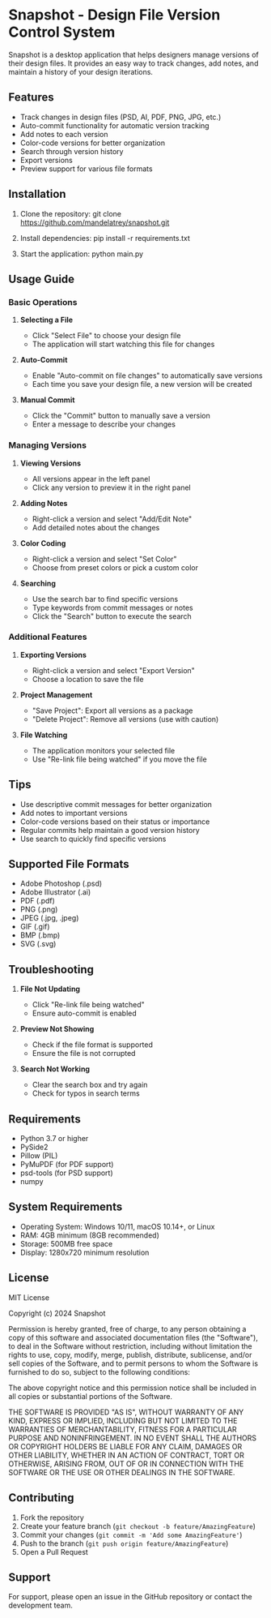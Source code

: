 # Snapshot - Design File Version Control System

Snapshot is a desktop application that helps designers manage versions of their design files. It provides an easy way to track changes, add notes, and maintain a history of your design iterations.

## Features

- Track changes in design files (PSD, AI, PDF, PNG, JPG, etc.)
- Auto-commit functionality for automatic version tracking
- Add notes to each version
- Color-code versions for better organization
- Search through version history
- Export versions
- Preview support for various file formats

## Installation

1. Clone the repository:
git clone https://github.com/mandelatrey/snapshot.git

2. Install dependencies:
pip install -r requirements.txt

3. Start the application:
python main.py

## Usage Guide

### Basic Operations

1. **Selecting a File**
   - Click "Select File" to choose your design file
   - The application will start watching this file for changes

2. **Auto-Commit**
   - Enable "Auto-commit on file changes" to automatically save versions
   - Each time you save your design file, a new version will be created

3. **Manual Commit**
   - Click the "Commit" button to manually save a version
   - Enter a message to describe your changes

### Managing Versions

1. **Viewing Versions**
   - All versions appear in the left panel
   - Click any version to preview it in the right panel

2. **Adding Notes**
   - Right-click a version and select "Add/Edit Note"
   - Add detailed notes about the changes

3. **Color Coding**
   - Right-click a version and select "Set Color"
   - Choose from preset colors or pick a custom color

4. **Searching**
   - Use the search bar to find specific versions
   - Type keywords from commit messages or notes
   - Click the "Search" button to execute the search

### Additional Features

1. **Exporting Versions**
   - Right-click a version and select "Export Version"
   - Choose a location to save the file

2. **Project Management**
   - "Save Project": Export all versions as a package
   - "Delete Project": Remove all versions (use with caution)

3. **File Watching**
   - The application monitors your selected file
   - Use "Re-link file being watched" if you move the file

## Tips

- Use descriptive commit messages for better organization
- Add notes to important versions
- Color-code versions based on their status or importance
- Regular commits help maintain a good version history
- Use search to quickly find specific versions

## Supported File Formats

- Adobe Photoshop (.psd)
- Adobe Illustrator (.ai)
- PDF (.pdf)
- PNG (.png)
- JPEG (.jpg, .jpeg)
- GIF (.gif)
- BMP (.bmp)
- SVG (.svg)

## Troubleshooting

1. **File Not Updating**
   - Click "Re-link file being watched"
   - Ensure auto-commit is enabled

2. **Preview Not Showing**
   - Check if the file format is supported
   - Ensure the file is not corrupted

3. **Search Not Working**
   - Clear the search box and try again
   - Check for typos in search terms

## Requirements

- Python 3.7 or higher
- PySide2
- Pillow (PIL)
- PyMuPDF (for PDF support)
- psd-tools (for PSD support)
- numpy

## System Requirements

- Operating System: Windows 10/11, macOS 10.14+, or Linux
- RAM: 4GB minimum (8GB recommended)
- Storage: 500MB free space
- Display: 1280x720 minimum resolution

## License

MIT License

Copyright (c) 2024 Snapshot

Permission is hereby granted, free of charge, to any person obtaining a copy
of this software and associated documentation files (the "Software"), to deal
in the Software without restriction, including without limitation the rights
to use, copy, modify, merge, publish, distribute, sublicense, and/or sell
copies of the Software, and to permit persons to whom the Software is
furnished to do so, subject to the following conditions:

The above copyright notice and this permission notice shall be included in all
copies or substantial portions of the Software.

THE SOFTWARE IS PROVIDED "AS IS", WITHOUT WARRANTY OF ANY KIND, EXPRESS OR
IMPLIED, INCLUDING BUT NOT LIMITED TO THE WARRANTIES OF MERCHANTABILITY,
FITNESS FOR A PARTICULAR PURPOSE AND NONINFRINGEMENT. IN NO EVENT SHALL THE
AUTHORS OR COPYRIGHT HOLDERS BE LIABLE FOR ANY CLAIM, DAMAGES OR OTHER
LIABILITY, WHETHER IN AN ACTION OF CONTRACT, TORT OR OTHERWISE, ARISING FROM,
OUT OF OR IN CONNECTION WITH THE SOFTWARE OR THE USE OR OTHER DEALINGS IN THE
SOFTWARE.

## Contributing

1. Fork the repository
2. Create your feature branch (`git checkout -b feature/AmazingFeature`)
3. Commit your changes (`git commit -m 'Add some AmazingFeature'`)
4. Push to the branch (`git push origin feature/AmazingFeature`)
5. Open a Pull Request

## Support

For support, please open an issue in the GitHub repository or contact the development team.
